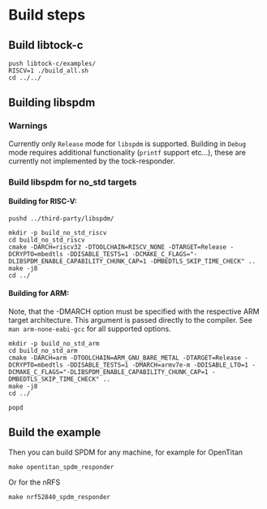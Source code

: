 # Build steps

## Build libtock-c

```shell
push libtock-c/examples/
RISCV=1 ./build_all.sh
cd ../../
```


## Building libspdm

### Warnings

Currently only `Release` mode for `libspdm` is supported. Building in `Debug` mode requires additional functionality (`printf` support etc...), these are currently not implemented by the tock-responder.

### Build libspdm for no_std targets

#### Building for RISC-V:

```shell
pushd ../third-party/libspdm/

mkdir -p build_no_std_riscv
cd build_no_std_riscv
cmake -DARCH=riscv32 -DTOOLCHAIN=RISCV_NONE -DTARGET=Release -DCRYPTO=mbedtls -DDISABLE_TESTS=1 -DCMAKE_C_FLAGS="-DLIBSPDM_ENABLE_CAPABILITY_CHUNK_CAP=1 -DMBEDTLS_SKIP_TIME_CHECK" ..
make -j8
cd ../
```

#### Building for ARM:

Note, that the -DMARCH option must be specified with the respective ARM target architecture. This argument is passed directly to the compiler. See `man arm-none-eabi-gcc` for all supported options.

```shell
mkdir -p build_no_std_arm
cd build_no_std_arm
cmake -DARCH=arm -DTOOLCHAIN=ARM_GNU_BARE_METAL -DTARGET=Release -DCRYPTO=mbedtls -DDISABLE_TESTS=1 -DMARCH=armv7e-m -DDISABLE_LTO=1 -DCMAKE_C_FLAGS="-DLIBSPDM_ENABLE_CAPABILITY_CHUNK_CAP=1 -DMBEDTLS_SKIP_TIME_CHECK" ..
make -j8
cd ../

popd
```

## Build the example

Then you can build SPDM for any machine, for example for OpenTitan

```shell
make opentitan_spdm_responder
```

Or for the nRFS

```shell
make nrf52840_spdm_responder
```
